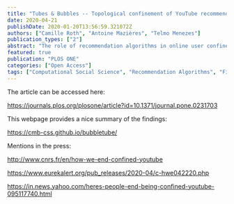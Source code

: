 ```yaml
---
title: "Tubes & Bubbles -- Topological confinement of YouTube recommendations"
date: 2020-04-21
publishDate: 2020-01-20T13:56:59.321072Z
authors: ["Camille Roth", "Antoine Mazières", "Telmo Menezes"]
publication_types: ["2"]
abstract: "The role of recommendation algorithms in online user confinement is at the heart of a fast-growing literature. Recent empirical studies generally suggest that filter bubbles may principally be observed in the case of explicit recommendation (based on user-declared preferences) rather than implicit recommendation (based on user activity). We focus on YouTube which has become a major online content provider but where confinement has until now been little-studied in a systematic manner. Starting from a diverse number of seed videos, we first describe the properties of the sets of suggested videos in order to design a sound exploration protocol able to capture latent recommendation graphs recursively induced by these suggestions. These graphs form the background of potential user navigations along non-personalized recommendations. From there, be it in topological, topical or temporal terms, we show that the landscape of what we call mean-field YouTube recommendations is often prone to confinement dynamics. Moreover, the most confined recommendation graphs i.e., potential bubbles, seem to be organized around sets of videos that garner the highest audience and thus plausibly viewing time."
featured: true
publication: "PLOS ONE"
categories: ["Open Access"]
tags: ["Computational Social Science", "Recommendation Algorithms", "Filter Bubbles"]
---
```


The article can be accessed here:

https://journals.plos.org/plosone/article?id=10.1371/journal.pone.0231703


This webpage provides a nice summary of the findings:

https://cmb-css.github.io/bubbletube/


Mentions in the press:

http://www.cnrs.fr/en/how-we-end-confined-youtube

https://www.eurekalert.org/pub_releases/2020-04/c-hwe042220.php

https://in.news.yahoo.com/heres-people-end-being-confined-youtube-095117740.html